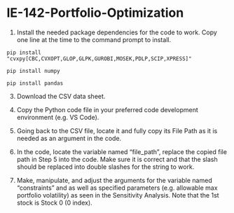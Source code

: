 # IE-142-Portfolio-Optimization

1. Install the needed package dependencies for the code to work. Copy one line at the time to the command prompt to install.
```
pip install "cvxpy[CBC,CVXOPT,GLOP,GLPK,GUROBI,MOSEK,PDLP,SCIP,XPRESS]"
```
```
pip install numpy
```
```
pip install pandas
```
3. Download the CSV data sheet.

4. Copy the Python code file in your preferred code development environment (e.g. VS Code).

5. Going back to the CSV file, locate it and fully copy its File Path as it is needed as an argument in the code.

6. In the code, locate the variable named “file_path”, replace the copied file path in Step 5 into the code. Make sure it is correct and that the slash should be replaced into double slashes for the string to work.

7. Make, manipulate, and adjust the arguments for the variable named “constraints” and as well as specified parameters (e.g. allowable max portfolio volatility) as seen in the Sensitivity Analysis. Note that the 1st stock is Stock 0 (0 index).
